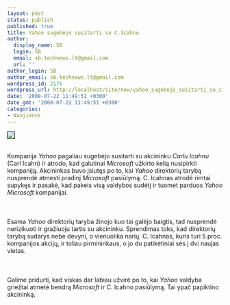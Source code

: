 ```yaml
---
layout: post
status: publish
published: true
title: Yahoo sugebėjo susitarti su C.Icahnu
author:
  display_name: SB
  login: SB
  email: sb.technews.lt@gmail.com
  url: ''
author_login: SB
author_email: sb.technews.lt@gmail.com
wordpress_id: 2176
wordpress_url: http://localhost/site/new/yahoo_sugebejo_susitarti_su_cicahnu/
date: '2008-07-22 11:49:51 +0300'
date_gmt: '2008-07-22 11:49:51 +0300'
categories:
- Naujienos
---
```

<div class="imgright"><img src="http://tbn0.google.com/images?q=tbn:uYy64vIcgi1yXM:http://www.net-profit-explosion.com/yahoo_logo.jpg" border="1"></div>
<p><br>Kompanija <i>Yahoo</i> pagaliau sugebėjo susitarti su akcininku <i>Carlu Icahnu</i> (Carl Icahn) ir atrodo, kad galutinai <i>Microsoft</i> užkirto kelią nusipirkti kompaniją. Akcininkas buvo įsiutęs po to, kai <i>Yahoo</i> direktorių tarybą nusprendė atmesti pradinį <i>Microsoft</i> pasiūlymą. C. Icahnas atrodė rimtai supykęs ir pasakė, kad pakeis visą valdybos sudėtį ir tuomet parduos <i>Yahoo</i> <i>Microsoft</i> kompanijai.<br />
<br><br />
<br>Esama <i>Yahoo</i> direktorių taryba žinojo kuo tai galėjo baigtis, tad nusprendė nerizikuoti ir gražiuoju tartis su akcininku. Sprendimas toks, kad direktorių tarybą sudarys nebe devyni, o vienuolika narių. C. Icahnas, kuris turi 5 proc. kompanijos akcijų, ir toliau pirmininkaus, o jo du patikėtiniai sės į dvi naujas vietas.<br />
<br><br />
<br>Galime pridurti, kad viskas dar labiau užvirė po to, kai <i>Yahoo</i> valdyba griežtai atmetė bendrą <i>Microsoft</i> ir C. Icahno pasiūlymą. Tai ypač papiktino akcininką.<br />
<br></p>
